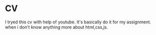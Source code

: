 # CV
I tryed this cv with help of youtube.
It's basically do it for my assignment. when i don't know anything more about html,css,js. 
